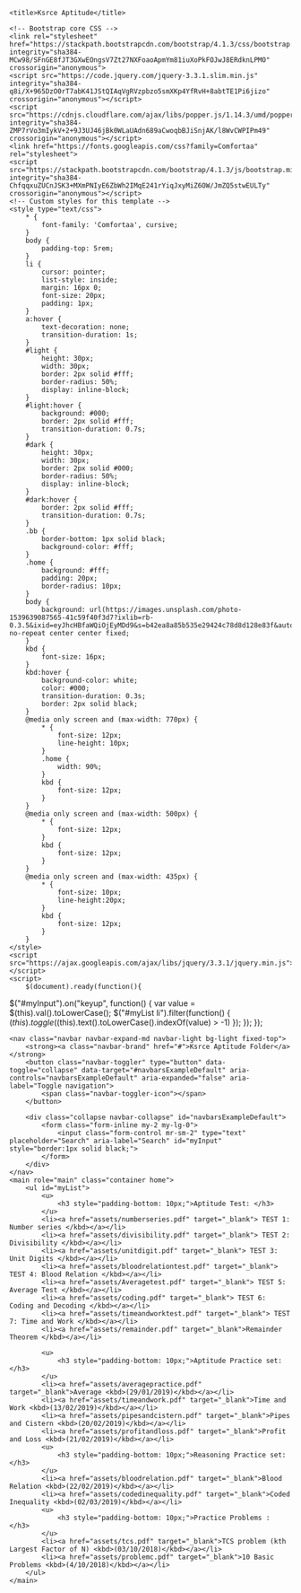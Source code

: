 
<html lang="en">

<head>
    <meta charset="utf-8">
    <meta name="viewport" content="width=device-width, initial-scale=1, shrink-to-fit=no">
    <meta name="description" content="Simple EMC Share Folder">
    <meta name="author" content="Aravindh S">
    <link rel="icon" href="https://opengameart.org/sites/default/files/Flat%20Folder%20icon.png">
    <meta property="og:image" content="https://opengameart.org/sites/default/files/Flat%20Folder%20icon.png">
    <meta property="og:image:type" content="image/png">
    <meta property="og:image:width" content="1200">
    <meta name="theme-color" content="#FFFF00">


    <title>Ksrce Aptitude</title>

    <!-- Bootstrap core CSS -->
    <link rel="stylesheet" href="https://stackpath.bootstrapcdn.com/bootstrap/4.1.3/css/bootstrap.min.css" integrity="sha384-MCw98/SFnGE8fJT3GXwEOngsV7Zt27NXFoaoApmYm81iuXoPkFOJwJ8ERdknLPMO" crossorigin="anonymous">
    <script src="https://code.jquery.com/jquery-3.3.1.slim.min.js" integrity="sha384-q8i/X+965DzO0rT7abK41JStQIAqVgRVzpbzo5smXKp4YfRvH+8abtTE1Pi6jizo" crossorigin="anonymous"></script>
    <script src="https://cdnjs.cloudflare.com/ajax/libs/popper.js/1.14.3/umd/popper.min.js" integrity="sha384-ZMP7rVo3mIykV+2+9J3UJ46jBk0WLaUAdn689aCwoqbBJiSnjAK/l8WvCWPIPm49" crossorigin="anonymous"></script>
    <link href="https://fonts.googleapis.com/css?family=Comfortaa" rel="stylesheet">
    <script src="https://stackpath.bootstrapcdn.com/bootstrap/4.1.3/js/bootstrap.min.js" integrity="sha384-ChfqqxuZUCnJSK3+MXmPNIyE6ZbWh2IMqE241rYiqJxyMiZ6OW/JmZQ5stwEULTy" crossorigin="anonymous"></script>
    <!-- Custom styles for this template -->
    <style type="text/css">
        * {
            font-family: 'Comfortaa', cursive;
        }
        body {
            padding-top: 5rem;
        }
        li {
            cursor: pointer;
            list-style: inside;
            margin: 16px 0;
            font-size: 20px;
            padding: 1px;
        }
        a:hover {
            text-decoration: none;
            transition-duration: 1s;
        }
        #light {
            height: 30px;
            width: 30px;
            border: 2px solid #fff;
            border-radius: 50%;
            display: inline-block;
        }
        #light:hover {
            background: #000;
            border: 2px solid #fff;
            transition-duration: 0.7s;
        }
        #dark {
            height: 30px;
            width: 30px;
            border: 2px solid #000;
            border-radius: 50%;
            display: inline-block;
        }
        #dark:hover {
            border: 2px solid #fff;
            transition-duration: 0.7s;
        }
        .bb {
            border-bottom: 1px solid black;
            background-color: #fff;
        }
        .home {
            background: #fff;
            padding: 20px;
            border-radius: 10px;
        }
        body {
            background: url(https://images.unsplash.com/photo-1539639087565-41c59f40f3d7?ixlib=rb-0.3.5&ixid=eyJhcHBfaWQiOjEyMDd9&s=b42ea8a85b535e29424c78d8d128e83f&auto=format&fit=crop&w=1350&q=80) no-repeat center center fixed;
        }
        kbd {
            font-size: 16px;
        }
        kbd:hover {
            background-color: white;
            color: #000;
            transition-duration: 0.3s;
            border: 2px solid black;
        }
        @media only screen and (max-width: 770px) {
            * {
                font-size: 12px;
                line-height: 10px;
            }
            .home {
                width: 90%;
            }
            kbd {
                font-size: 12px;
            }
        }
        @media only screen and (max-width: 500px) {
            * {
                font-size: 12px;
            }
            kbd {
                font-size: 12px;
            }
        }
        @media only screen and (max-width: 435px) {
            * {
                font-size: 10px;
                line-height:20px;
            }
            kbd {
                font-size: 12px;
            }
        }
    </style>
    <script src="https://ajax.googleapis.com/ajax/libs/jquery/3.3.1/jquery.min.js"></script>
    <script>
        $(document).ready(function(){
  $("#myInput").on("keyup", function() {
    var value = $(this).val().toLowerCase();
    $("#myList li").filter(function() {
      $(this).toggle($(this).text().toLowerCase().indexOf(value) > -1)
    });
  });
});
</script>
</head>


<body>

    <nav class="navbar navbar-expand-md navbar-light bg-light fixed-top">
        <strong><a class="navbar-brand" href="#">Ksrce Aptitude Folder</a></strong>
        <button class="navbar-toggler" type="button" data-toggle="collapse" data-target="#navbarsExampleDefault" aria-controls="navbarsExampleDefault" aria-expanded="false" aria-label="Toggle navigation">
            <span class="navbar-toggler-icon"></span>
        </button>

        <div class="collapse navbar-collapse" id="navbarsExampleDefault">
            <form class="form-inline my-2 my-lg-0">
                <input class="form-control mr-sm-2" type="text" placeholder="Search" aria-label="Search" id="myInput" style="border:1px solid black;">
            </form>
        </div>
    </nav>
    <main role="main" class="container home">
        <ul id="myList">
            <u>
                <h3 style="padding-bottom: 10px;">Aptitude Test: </h3>
            </u>
            <li><a href="assets/numberseries.pdf" target="_blank"> TEST 1: Number series </kbd></a></li>
            <li><a href="assets/divisibility.pdf" target="_blank"> TEST 2: Divisibility </kbd></a></li>
            <li><a href="assets/unitdigit.pdf" target="_blank"> TEST 3: Unit Digits </kbd></a></li>
            <li><a href="assets/bloodrelationtest.pdf" target="_blank"> TEST 4: Blood Relation </kbd></a></li>
            <li><a href="assets/Averagetest.pdf" target="_blank"> TEST 5: Average Test </kbd></a></li>
            <li><a href="assets/coding.pdf" target="_blank"> TEST 6: Coding and Decoding </kbd></a></li>
            <li><a href="assets/timeandworktest.pdf" target="_blank"> TEST 7: Time and Work </kbd></a></li>
            <li><a href="assets/remainder.pdf" target="_blank">Remainder Theorem </kbd></a></li>   
            
            <u>
                <h3 style="padding-bottom: 10px;">Aptitude Practice set: </h3>
            </u>
            <li><a href="assets/averagepractice.pdf" target="_blank">Average <kbd>(29/01/2019)</kbd></a></li>
            <li><a href="assets/timeandwork.pdf" target="_blank">Time and Work <kbd>(13/02/2019)</kbd></a></li>
            <li><a href="assets/pipesandcistern.pdf" target="_blank">Pipes and Cistern <kbd>(20/02/2019)</kbd></a></li>
            <li><a href="assets/profitandloss.pdf" target="_blank">Profit and Loss <kbd>(21/02/2019)</kbd></a></li>
            <u>
                <h3 style="padding-bottom: 10px;">Reasoning Practice set: </h3>
            </u>
            <li><a href="assets/bloodrelation.pdf" target="_blank">Blood Relation <kbd>(22/02/2019)</kbd></a></li>
            <li><a href="assets/codedinequality.pdf" target="_blank">Coded Inequality <kbd>(02/03/2019)</kbd></a></li>
            <u>
                <h3 style="padding-bottom: 10px;">Practice Problems : </h3>
            </u>
            <li><a href="assets/tcs.pdf" target="_blank">TCS problem (kth Largest Factor of N) <kbd>(03/10/2018)</kbd></a></li>
            <li><a href="assets/problemc.pdf" target="_blank">10 Basic Problems <kbd>(4/10/2018)</kbd></a></li>
        </ul>
    </main>
</body>

</html>
